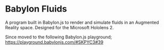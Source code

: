 # Babylon Fluids

A program built in Babylon.js to render and simulate fluids in an Augmented Reality space. Designed for the Microsoft Hololens 2.

Since moved to the following Babylon.js playground; https://playground.babylonjs.com/#SKPYC3#39
